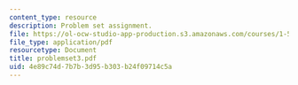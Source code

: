```yaml
---
content_type: resource
description: Problem set assignment.
file: https://ol-ocw-studio-app-production.s3.amazonaws.com/courses/1-571-structural-analysis-and-control-spring-2004/4e89c74d7b7b3d95b303b24f09714c5a_problemset3.pdf
file_type: application/pdf
resourcetype: Document
title: problemset3.pdf
uid: 4e89c74d-7b7b-3d95-b303-b24f09714c5a
---
```

